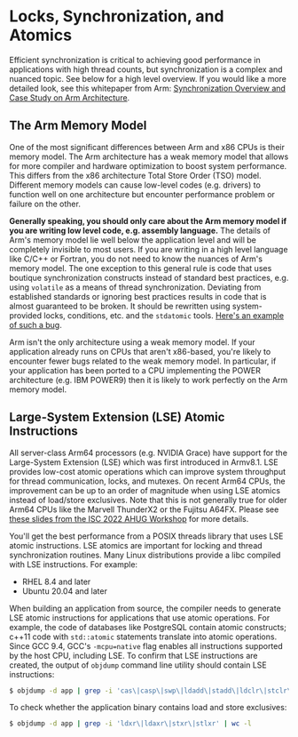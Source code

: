 # Locks, Synchronization, and Atomics 

Efficient synchronization is critical to achieving good performance in applications with high thread counts, but synchronization is a complex and nuanced topic.  See below for a high level overview.  If you would like a more detailed look, see this whitepaper from Arm: [Synchronization Overview and Case Study on Arm Architecture](https://developer.arm.com/documentation/107630/1-0/?lang=en).


## The Arm Memory Model
One of the most significant differences between Arm and x86 CPUs is their memory model. The Arm architecture has a weak memory model that allows for more compiler and hardware optimization to boost system performance.  This differs from the x86 architecture Total Store Order (TSO) model.  Different memory models can cause low-level codes (e.g. drivers) to function well on one architecture but encounter performance problem or failure on the other.

**Generally speaking, you should only care about the Arm memory model if you are writing low level code, e.g. assembly language.** The details of Arm's memory model lie well below the application level and will be completely invisible to most users.  If you are writing in a high level language like C/C++ or Fortran, you do not need to know the nuances of Arm's memory model.  The one exception to this general rule is code that uses boutique synchronization constructs instead of standard best practices, e.g. using `volatile` as a means of thread synchronization.  Deviating from established standards or ignoring best practices results in code that is almost guaranteed to be broken.  It should be rewritten using system-provided locks, conditions, etc. and the `stdatomic` tools.  [Here's an example of such a bug](https://github.com/ParRes/Kernels/issues/611).

Arm isn't the only architecture using a weak memory model.  If your application already runs on CPUs that aren't x86-based, you're likely to encounter fewer bugs related to the weak memory model.  In particular, if your application has been ported to a CPU implementing the POWER architecture (e.g. IBM POWER9) then it is likely to work perfectly on the Arm memory model.


## Large-System Extension (LSE) Atomic Instructions
All server-class Arm64 processors (e.g. NVIDIA Grace) have support for the Large-System Extension (LSE) which was first introduced in Armv8.1. LSE provides low-cost atomic operations which can improve system throughput for thread communication, locks, and mutexes. On recent Arm64 CPUs, the improvement can be up to an order of magnitude when using LSE atomics instead of load/store exclusives.  Note that this is not generally true for older Arm64 CPUs like the Marvell ThunderX2 or the Fujitsu A64FX.  Please see [these slides from the ISC 2022 AHUG Workshop](https://agenda.isc-hpc.com/media/slides_pdf/0900_Arm_HPC_User_Group_at_ISC22_wxIExtw.pdf) for more details.

You'll get the best performance from a POSIX threads library that uses LSE atomic instructions.  LSE atomics are important for locking and thread synchronization routines.  Many Linux distributions provide a libc compiled with LSE instructions.  For example:
 - RHEL 8.4 and later
 - Ubuntu 20.04 and later

When building an application from source, the compiler needs to generate LSE atomic instructions for applications that use atomic operations.  For example, the code of databases like PostgreSQL contain atomic constructs; c++11 code with `std::atomic` statements translate into atomic operations.  Since GCC 9.4, GCC's `-mcpu=native` flag enables all instructions supported by the host CPU, including LSE.  To confirm that LSE instructions are created, the output of `objdump` command line utility should contain LSE instructions:
```bash
$ objdump -d app | grep -i 'cas\|casp\|swp\|ldadd\|stadd\|ldclr\|stclr\|ldeor\|steor\|ldset\|stset\|ldsmax\|stsmax\|ldsmin\|stsmin\|ldumax\|stumax\|ldumin\|stumin' | wc -l
```
To check whether the application binary contains load and store exclusives:
```bash
$ objdump -d app | grep -i 'ldxr\|ldaxr\|stxr\|stlxr' | wc -l
```